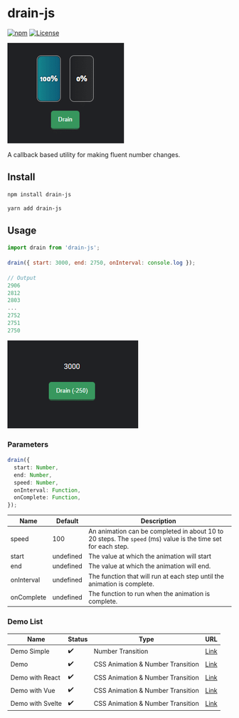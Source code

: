 # drain-js

[![npm](https://img.shields.io/npm/v/drain-js?color=%234fc921)](https://www.npmjs.com/package/drain-js)
[![License](https://img.shields.io/badge/License-MIT-green.svg?color=%234fc921)](https://opensource.org/licenses/MIT)

![Preview](./preview-2.gif)

A callback based utility for making fluent number changes.

## Install

```sh
npm install drain-js
```

```sh
yarn add drain-js
```

## Usage

```js
import drain from 'drain-js';

drain({ start: 3000, end: 2750, onInterval: console.log });

// Output
2906
2812
2803
...
2752
2751
2750
```

![Preview](./preview.gif)

### Parameters

```ts
drain({
  start: Number,
  end: Number,
  speed: Number,
  onInterval: Function,
  onComplete: Function,
});
```

| Name       | Default   | Description                                                                                                  |
| ---------- | --------- | ------------------------------------------------------------------------------------------------------------ |
| speed      | 100       | An animation can be completed in about 10 to 20 steps. The `speed` (ms) value is the time set for each step. |
| start      | undefined | The value at which the animation will start                                                                  |
| end        | undefined | The value at which the animation will end.                                                                   |
| onInterval | undefined | The function that will run at each step until the animation is complete.                                     |
| onComplete | undefined | The function to run when the animation is complete.                                                          |

### Demo List

| Name             | Status | Type                              | URL                                                                          |
| ---------------- | ------ | --------------------------------- | ---------------------------------------------------------------------------- |
| Demo Simple      | ✔️     | Number Transition                 | [Link](https://codepen.io/aykutkardas/pen/BadxjbM?editors=1010)              |
| Demo             | ✔️     | CSS Animation & Number Transition | [Link](https://codepen.io/aykutkardas/pen/QWMaeqw?editors=1010)              |
| Demo with React  | ✔️     | CSS Animation & Number Transition | [Link](https://codesandbox.io/s/drain-js-react-demo-crzyu)                   |
| Demo with Vue    | ✔️     | CSS Animation & Number Transition | [Link](https://codesandbox.io/s/drain-js-vue-demo-pisdm?file=/src/App.vue)   |
| Demo with Svelte | ✔️     | CSS Animation & Number Transition | [Link](https://codesandbox.io/s/drain-js-svelte-demo-i2m3e?file=/App.svelte) |
